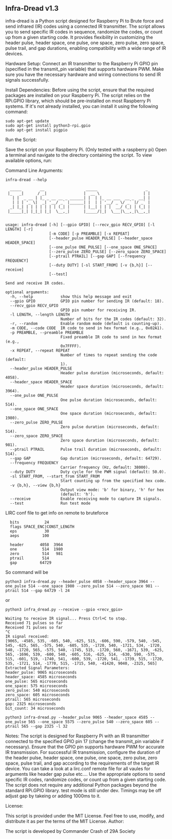 
##  Infra-Dread   v1.3                                                          

infra-dread is a Python script designed for Raspberry Pi to Brute force and send infrared (IR) codes using a connected IR transmitter. The script allows you to send specific IR codes in sequence, randomize the codes, or count up from a given starting code. It provides flexibility in customizing the header pulse, header space, one pulse, one space, zero pulse, zero space, pulse trail, and gap durations, enabling compatibility with a wide range of IR devices.

Hardware Setup:
        Connect an IR transmitter to the Raspberry Pi GPIO pin (specified in the transmit_pin variable) that supports hardware PWM.
        Make sure you have the necessary hardware and wiring connections to send IR signals successfully.

Install Dependencies:
        Before using the script, ensure that the required packages are installed on your Raspberry Pi.
        The script relies on the RPi.GPIO library, which should be pre-installed on most Raspberry Pi systems. If it's not already installed, you can install it using the following command:
```
sudo apt-get update
sudo apt-get install python3-rpi.gpio
sudo apt-get install pigpio
```
Run the Script:

 Save the script on your Raspberry Pi. (Only tested with a raspberry pi)
 Open a terminal and navigate to the directory containing the script.
 To view available options, run:


Command Line Arguments:
```
infra-dread --help

  _____        __                  _____                     _
 |_   _|      / _|                |  __ \                   | |
   | |  _ __ | |_ _ __ __ _ ______| |  | |_ __ ___  __ _  __| |
   | | | '_ \|  _| '__/ _` |______| |  | | '__/ _ \/ _` |/ _` |
  _| |_| | | | | | | | (_| |      | |__| | | |  __/ (_| | (_| |
 |_____|_| |_|_| |_|  \__,_|      |_____/|_|  \___|\__,_|\__,_|


usage: infra-dread [-h] [--gpio GPIO] [--recv_gpio RECV_GPIO] [-l LENGTH] [-r]
                   [-m CODE] [-p PREAMBLE] [-x REPEAT]
                   [--header_pulse HEADER_PULSE] [--header_space HEADER_SPACE]
                   [--one_pulse ONE_PULSE] [--one_space ONE_SPACE]
                   [--zero_pulse ZERO_PULSE] [--zero_space ZERO_SPACE]
                   [--ptrail PTRAIL] [--gap GAP] [--frequency FREQUENCY]
                   [--duty DUTY] [-sl START_FROM] [-v {b,h}] [--receive]
                   [--test]

Send and receive IR codes.

optional arguments:
  -h, --help            show this help message and exit
  --gpio GPIO           GPIO pin number for sending IR (default: 18).
  --recv_gpio RECV_GPIO
                        GPIO pin number for receiving IR.
  -l LENGTH, --length LENGTH
                        Number of bits for the IR codes (default: 32).
  -r, --random          Enable random mode (default is counting-up).
  -m CODE, --code CODE  IR code to send in hex format (e.g., 0x02A1).
  -p PREAMBLE, --preamble PREAMBLE
                        Fixed preamble IR code to send in hex format (e.g.,
                        0x7FFFF).
  -x REPEAT, --repeat REPEAT
                        Number of times to repeat sending the code (default:
                        1).
  --header_pulse HEADER_PULSE
                        Header pulse duration (microseconds, default: 4058).
  --header_space HEADER_SPACE
                        Header space duration (microseconds, default: 3964).
  --one_pulse ONE_PULSE
                        One pulse duration (microseconds, default: 514).
  --one_space ONE_SPACE
                        One space duration (microseconds, default: 1980).
  --zero_pulse ZERO_PULSE
                        Zero pulse duration (microseconds, default: 514).
  --zero_space ZERO_SPACE
                        Zero space duration (microseconds, default: 981).
  --ptrail PTRAIL       Pulse trail duration (microseconds, default: 514).
  --gap GAP             Gap duration (microseconds, default: 64729).
  --frequency FREQUENCY
                        Carrier frequency (Hz, default: 38000).
  --duty DUTY           Duty cycle for the PWM signal (default: 50.0).
  -sl START_FROM, --start_from START_FROM
                        Start counting up from the specified hex code.
  -v {b,h}, --view {b,h}
                        Output view mode: 'b' for binary, 'h' for hex
                        (default: 'h').
  --receive             Enable receiving mode to capture IR signals.
  --test                Run test mode
```


LIRC conf file to get info on remote to bruteforce
```
  bits           24
  flags SPACE_ENC|CONST_LENGTH
  eps            30
  aeps          100

  header       4058  3964
  one           514  1980
  zero          514   981
  ptrail        514
  gap          64729
```
So command will be
```
python3 infra-dread.py --header_pulse 4058 --header_space 3964 --one_pulse 514 --one_space 1980 --zero_pulse 514 --zero_space 981 --ptrail 514 --gap 64729 -l 24
```
or
```
python3 infra_dread.py --receive --gpio <recv_gpio>

Waiting to receive IR signal... Press Ctrl+C to stop.
Received 71 pulses so far
Received 71 pulses so far
^C
IR signal received:
[9065, -4585, 535, -605, 540, -625, 515, -606, 590, -579, 540, -545, 545, -625, 565, -575, 540, -605, 535, -1720, 540, -1721, 534, -1720, 540, -1720, 565, -575, 540, -1745, 515, -1720, 560, -1671, 539, -625, 565, -1696, 539, -600, 540, -605, 516, -625, 514, -630, 590, -575, 515, -601, 519, -1740, 541, -600, 539, -1720, 541, -1739, 515, -1720, 535, -1721, 514, -1770, 515, -1715, 540, -41420, 9040, -2325, 565]
Extracted Signal Parameters:
header_pulse: 9065 microseconds
header_space: 4585 microseconds
one_pulse: 565 microseconds
one_space: 575 microseconds
zero_pulse: 540 microseconds
zero_space: 605 microseconds
ptrail: 565 microseconds
gap: 2325 microseconds
bit_count: 34 microseconds
```
```
python3 infra-dread.py --header_pulse 9065 --header_space 4585 --one_pulse 565 --one_space 5575 --zero_pulse 540 --zero_space 605 --ptrail 565 --gap 2325 -l 32
```
Notes:
    The script is designed for Raspberry Pi with an IR transmitter connected to the specified GPIO pin 17 (change the transmit_pin variable if necessary).
    Ensure that the GPIO pin supports hardware PWM for accurate IR transmission.
    For successful IR transmission, configure the duration of the header pulse, header space, one pulse, one space, zero pulse, zero space, pulse trail, and gap according to the requirements of the target IR device. You can take a look at a lirc.conf remote file for all vaules for arguments like header gap pulse etc....
    Use the appropriate options to send specific IR codes, randomize codes, or count up from a given starting code.
    The script does not require any additional Python packages beyond the standard RPi.GPIO library.
    test mode is still under dev. Timings may be off adjust gap by takeing or adding 1000ms to it.

License:

This script is provided under the MIT License. Feel free to use, modify, and distribute it as per the terms of the MIT License.
Author:

The script is developed by Commander Crash of 29A Society

